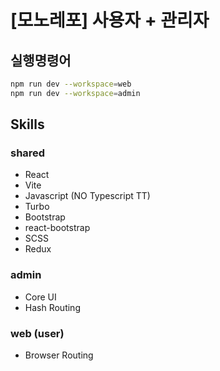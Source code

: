 # [모노레포] 사용자 + 관리자

## 실행명령어

```bash
npm run dev --workspace=web
npm run dev --workspace=admin
```

## Skills

### shared

- React
- Vite
- Javascript (NO Typescript TT)
- Turbo
- Bootstrap
- react-bootstrap
- SCSS
- Redux

### admin

- Core UI
- Hash Routing

### web (user)

- Browser Routing
